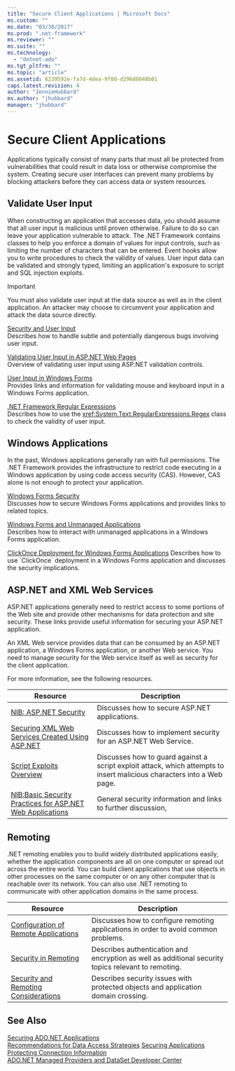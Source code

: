 ```yaml
---
title: "Secure Client Applications | Microsoft Docs"
ms.custom: ""
ms.date: "03/30/2017"
ms.prod: ".net-framework"
ms.reviewer: ""
ms.suite: ""
ms.technology: 
  - "dotnet-ado"
ms.tgt_pltfrm: ""
ms.topic: "article"
ms.assetid: 6239592e-fa7d-4dea-9f00-d296d0048b01
caps.latest.revision: 4
author: "JennieHubbard"
ms.author: "jhubbard"
manager: "jhubbard"
---
```

# Secure Client Applications
Applications typically consist of many parts that must all be protected from vulnerabilities that could result in data loss or otherwise compromise the system. Creating secure user interfaces can prevent many problems by blocking attackers before they can access data or system resources.  
  
## Validate User Input  
 When constructing an application that accesses data, you should assume that all user input is malicious until proven otherwise. Failure to do so can leave your application vulnerable to attack. The .NET Framework contains classes to help you enforce a domain of values for input controls, such as limiting the number of characters that can be entered. Event hooks allow you to write procedures to check the validity of values. User input data can be validated and strongly typed, limiting an application's exposure to script and SQL injection exploits.  
  
> [!IMPORTANT]
>  You must also validate user input at the data source as well as in the client application. An attacker may choose to circumvent your application and attack the data source directly.  
  
 [Security and User Input](../../../../docs/standard/security/security-and-user-input.md)  
 Describes how to handle subtle and potentially dangerous bugs involving user input.  
  
 [Validating User Input in ASP.NET Web Pages](https://msdn.microsoft.com/library/7kh55542.aspx)  
 Overview of validating user input using ASP.NET validation controls.  
  
 [User Input in Windows Forms](../../../../docs/framework/winforms/user-input-in-windows-forms.md)  
 Provides links and information for validating mouse and keyboard input in a Windows Forms application.  
  
 [.NET Framework Regular Expressions](../../../../docs/standard/base-types/regular-expressions.md)  
 Describes how to use the <xref:System.Text.RegularExpressions.Regex> class to check the validity of user input.  
  
## Windows Applications  
 In the past, Windows applications generally ran with full permissions. The .NET Framework provides the infrastructure to restrict code executing in a Windows application by using code access security (CAS). However, CAS alone is not enough to protect your application.  
  
 [Windows Forms Security](../../../../docs/framework/winforms/windows-forms-security.md)  
 Discusses how to secure Windows Forms applications and provides links to related topics.  
  
 [Windows Forms and Unmanaged Applications](../../../../docs/framework/winforms/advanced/windows-forms-and-unmanaged-applications.md)  
 Describes how to interact with unmanaged applications in a Windows Forms application.  
  
 [ClickOnce Deployment for Windows Forms Applications](https://msdn.microsoft.com/library/wh45kb66(v=vs.90).aspx)  
 Describes how to use `ClickOnce` deployment in a Windows Forms application and discusses the security implications.  
  
## ASP.NET and XML Web Services  
 ASP.NET applications generally need to restrict access to some portions of the Web site and provide other mechanisms for data protection and site security. These links provide useful information for securing your ASP.NET application.  
  
 An XML Web service provides data that can be consumed by an ASP.NET application, a Windows Forms application, or another Web service. You need to manage security for the Web service itself as well as security for the client application.  
  
 For more information, see the following resources.  
  
|Resource|Description|  
|--------------|-----------------|  
|[NIB: ASP.NET Security](https://msdn.microsoft.com/library/91f66yxt(v=vs.100).aspx)|Discusses how to secure ASP.NET applications.|  
|[Securing XML Web Services Created Using ASP.NET](https://msdn.microsoft.com/library/w67h0dw7(v=vs.100).aspx)|Discusses how to implement security for an ASP.NET Web Service.|  
|[Script Exploits Overview](https://msdn.microsoft.com/library/w1sw53ds.aspx)|Discusses how to guard against a script exploit attack, which attempts to insert malicious characters into a Web page.|  
|[NIB:Basic Security Practices for ASP.NET Web Applications](https://msdn.microsoft.com/library/t4ahd590(v=vs.90).aspx)|General security information and links to further discussion,|  
  
## Remoting  
 .NET remoting enables you to build widely distributed applications easily, whether the application components are all on one computer or spread out across the entire world. You can build client applications that use objects in other processes on the same computer or on any other computer that is reachable over its network. You can also use .NET remoting to communicate with other application domains in the same process.  
  
|Resource|Description|  
|--------------|-----------------|  
|[Configuration of Remote Applications](https://msdn.microsoft.com/library/b8tysty8(v=vs.100).aspx)|Discusses how to configure remoting applications in order to avoid common problems.|  
|[Security in Remoting](https://msdn.microsoft.com/library/9hwst9th(v=vs.100).aspx)|Describes authentication and encryption as well as additional security topics relevant to remoting.|  
|[Security and Remoting Considerations](../../../../docs/framework/misc/security-and-remoting-considerations.md)|Describes security issues with protected objects and application domain crossing.|  
  
## See Also  
 [Securing ADO.NET Applications](../../../../docs/framework/data/adonet/securing-ado-net-applications.md)   
 [Recommendations for Data Access Strategies](https://msdn.microsoft.com/library/8fxztkff(v=vs.100).aspx)   
 [Securing Applications](/visualstudio/ide/securing-applications)   
 [Protecting Connection Information](../../../../docs/framework/data/adonet/protecting-connection-information.md)   
 [ADO.NET Managed Providers and DataSet Developer Center](http://go.microsoft.com/fwlink/?LinkId=217917)
